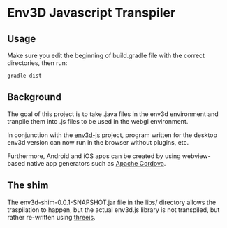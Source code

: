 # Env3D Javascript Transpiler

## Usage

Make sure you edit the beginning of build.gradle file with the correct directories,
then run:

```
gradle dist
```

## Background

The goal of this project is to take .java files in the env3d environment and
tranpile them into .js files to be used in the webgl environment.

In conjunction with the [env3d-js](https://github.com/env3d/env3d-js) project, 
program written for the desktop env3d version can now run in the browser 
without plugins, etc.

Furthermore, Android and iOS apps can be created by using webview-based
native app generators such as [Apache Cordova](https://cordova.apache.org/).

## The shim
The env3d-shim-0.0.1-SNAPSHOT.jar file in the libs/ directory allows 
the traspilation to happen, but the actual env3d.js library is not
transpiled, but rather re-written using [threejs](https://threejs.org/).
